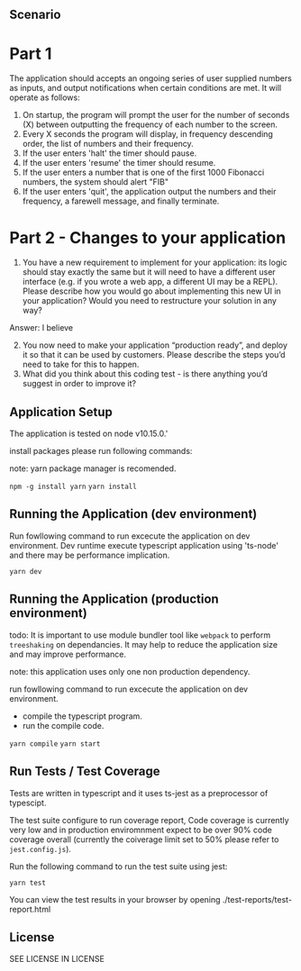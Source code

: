 ## Scenario

# Part 1

The application should accepts an ongoing series of user supplied numbers as inputs, and output notifications when certain conditions are met. It will operate as follows:

1. On startup, the program will prompt the user for the number of seconds (X) between outputting the frequency of each number to the screen.
2. Every X seconds the program will display, in frequency descending order, the list of numbers and their frequency.
3. If the user enters 'halt' the timer should pause.
4. If the user enters 'resume' the timer should resume.
5. If the user enters a number that is one of the first 1000 Fibonacci numbers, the system
   should alert "FIB"
6. If the user enters 'quit', the application output the numbers and their frequency, a
   farewell message, and finally terminate.

# Part 2 - Changes to your application

1. You have a new requirement to implement for your application: its logic should stay exactly the same but it will need to have a different user interface (e.g. if you wrote a web app, a different UI may be a REPL).
Please describe how you would go about implementing this new UI in your application? Would you need to restructure your solution in any way?

Answer: I believe 

2. You now need to make your application “production ready”, and deploy it so that it can be used by customers.
Please describe the steps you’d need to take for this to happen.
3. What did you think about this coding test - is there anything you’d suggest in order to improve it?

## Application Setup

The application is tested on node v10.15.0.'

install packages please run following commands:

note: yarn package manager is recomended.

```npm -g install yarn```
```yarn install```

## Running the Application (dev environment)

Run fowllowing command to run excecute the application on dev environment.
Dev runtime execute typescript application using 'ts-node' and there may be performance implication.  

```yarn dev```

## Running the Application (production environment)

todo: It is important to use module bundler tool like `webpack` to perform `treeshaking` on dependancies. It may help to reduce the application size and may improve performance.

note: this application uses only one non production dependency.

run fowllowing command to run excecute the application on dev environment.

* compile the typescript program.
* run the compile code.

```yarn compile```
```yarn start```

## Run Tests / Test Coverage

Tests are written in typescript and it uses ts-jest as a preprocessor of typescipt.

The test suite configure to run coverage report, Code coverage is currently very low and in production enviromnment expect to be over 90% code coverage overall (currently the coiverage limit set to 50% please refer to `jest.config.js`).

Run the following command to run the test suite using jest:

```yarn test```

You can view the test results in your browser by opening ./test-reports/test-report.html

## License

SEE LICENSE IN LICENSE
